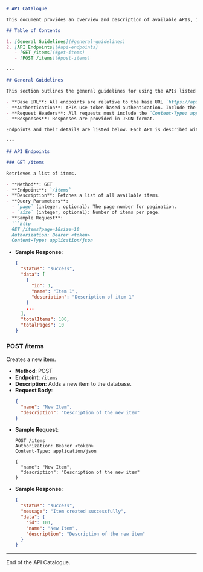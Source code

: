 ```markdown
# API Catalogue

This document provides an overview and description of available APIs, including their endpoints, methods, parameters, and expected responses. Each API entry is organized in a standardized format for clarity and ease of use.

## Table of Contents

1. [General Guidelines](#general-guidelines)
2. [API Endpoints](#api-endpoints)
   - [GET /items](#get-items)
   - [POST /items](#post-items)

---

## General Guidelines

This section outlines the general guidelines for using the APIs listed in this catalogue:

- **Base URL**: All endpoints are relative to the base URL `https://api.example.com/v1`.
- **Authentication**: APIs use token-based authentication. Include the token in the header as `Authorization: Bearer <token>`.
- **Request Headers**: All requests must include the `Content-Type: application/json` header.
- **Responses**: Responses are provided in JSON format.

Endpoints and their details are listed below. Each API is described with its method, endpoint URL, required parameters, and a sample response.

---

## API Endpoints

### GET /items

Retrieves a list of items.

- **Method**: GET
- **Endpoint**: `/items`
- **Description**: Fetches a list of all available items.
- **Query Parameters**: 
  - `page` (integer, optional): The page number for pagination.
  - `size` (integer, optional): Number of items per page.
- **Sample Request**:
  ```http
  GET /items?page=1&size=10
  Authorization: Bearer <token>
  Content-Type: application/json
  ```
- **Sample Response**:
  ```json
  {
    "status": "success",
    "data": [
      {
        "id": 1,
        "name": "Item 1",
        "description": "Description of item 1"
      }
      ...
    ],
    "totalItems": 100,
    "totalPages": 10
  }
  ```

### POST /items

Creates a new item.

- **Method**: POST
- **Endpoint**: `/items`
- **Description**: Adds a new item to the database.
- **Request Body**:
  ```json
  {
    "name": "New Item",
    "description": "Description of the new item"
  }
  ```
- **Sample Request**:
  ```http
  POST /items
  Authorization: Bearer <token>
  Content-Type: application/json

  {
    "name": "New Item",
    "description": "Description of the new item"
  }
  ```
- **Sample Response**:
  ```json
  {
    "status": "success",
    "message": "Item created successfully",
    "data": {
      "id": 101,
      "name": "New Item",
      "description": "Description of the new item"
    }
  }
  ```

---

End of the API Catalogue.
```